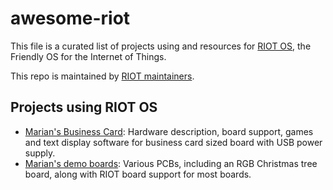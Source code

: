 <!--
SPDX-License-Identifier: CC0-1.0
SPDX-FileCopyrightText: The RIOT OS contributors
-->

# awesome-riot

This file is a curated list of projects using and resources for [RIOT OS], the Friendly OS for the Internet of Things.

This repo is maintained by [RIOT maintainers](https://github.com/orgs/RIOT-OS/teams/maintainers).

[RIOT OS]: https://www.riot-os.org/

Projects using RIOT OS
----------------------

* [Marian's Business Card](https://github.com/maribu/business-card): Hardware description, board support, games and text display software for business card sized board with USB power supply.
* [Marian's demo boards](https://github.com/maribu/boards): Various PCBs, including an RGB Christmas tree board, along with RIOT board support for most boards.

